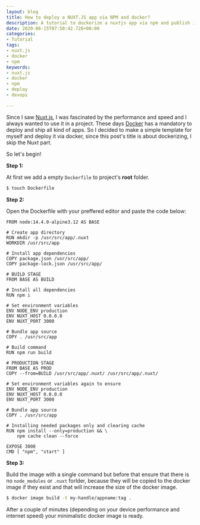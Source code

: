 ```yaml
---
layout: blog
title: How to deploy a NUXT.JS app via NPM and docker?
description: A tutorial to dockerize a nuxtjs app via npm and publish it
date: 2020-06-15T07:50:42.726+00:00
categories: 
- Tutorial
tags:
- nuxt.js
- docker
- npm
keywords:
- nuxt.js
- docker
- npm
- deploy
- devops

---
```

Since I saw [Nuxt.js](https://nuxtjs.org/), I was fascinated by the performance and speed and I always wanted to use it in a project. These days [Docker](https://www.docker.com/) has a mandatory to deploy and ship all kind of apps. So I decided to make a simple template for myself and deploy it via docker, since this post's title is about dockerizing, I skip the Nuxt part.

So let's begin!

**Step 1:**

At first we add a empty `Dockerfile` to project's **root** folder.

```bash 
$ touch Dockerfile
```

**Step 2:**

Open the Dockerfile with your preffered editor and paste the code below:

```docker
FROM node:14.4.0-alpine3.12 AS BASE

# Create app directory
RUN mkdir -p /usr/src/app/.nuxt
WORKDIR /usr/src/app

# Install app dependencies
COPY package.json /usr/src/app/
COPY package-lock.json /usr/src/app/

# BUILD STAGE
FROM BASE AS BUILD

# Install all dependencies
RUN npm i

# Set environment variables
ENV NODE_ENV production
ENV NUXT_HOST 0.0.0.0
ENV NUXT_PORT 3000

# Bundle app source
COPY . /usr/src/app

# Build command
RUN npm run build

# PRODUCTION STAGE
FROM BASE AS PROD
COPY --from=BUILD /usr/src/app/.nuxt/ /usr/src/app/.nuxt/

# Set environment variables again to ensure
ENV NODE_ENV production
ENV NUXT_HOST 0.0.0.0
ENV NUXT_PORT 3000

# Bundle app source
COPY . /usr/src/app

# Installing needed packages only and clearing cache
RUN npm install --only=production && \
    npm cache clean --force

EXPOSE 3000
CMD [ "npm", "start" ]
```

**Step 3:**

Build the image with a single command but before that ensure that there is no `node_modules` or `.nuxt` forlder, because they will be copied to the docker image if they exist and that will increase the size of the docker image.

```bash
$ docker image build -t my-handle/appname:tag .
```

After a couple of minutes (depending on your device performance and internet speed) your minimalistic docker image is ready.
